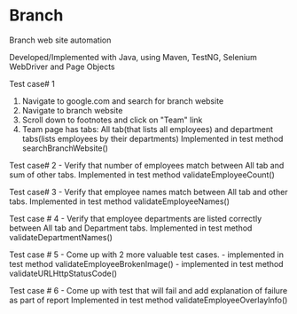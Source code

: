 # Branch
Branch web site automation

Developed/Implemented with Java, using Maven, TestNG, Selenium WebDriver and Page Objects

Test case# 1
1. Navigate to google.com and search for branch website
2. Navigate to branch website
3. Scroll down to footnotes and click on "Team" link
4. Team page has tabs: All tab(that lists all employees) and department tabs(lists employees by
their departments)
Implemented in test method searchBranchWebsite() 

Test case# 2 - Verify that number of employees match between All tab and sum of other tabs.
Implemented in test method validateEmployeeCount() 

Test case# 3 - Verify that employee names match between All tab and other tabs.
Implemented in test method validateEmployeeNames() 

Test case # 4 - Verify that employee departments are listed correctly between All tab and Department tabs.
Implemented in test method validateDepartmentNames() 

Test case # 5 - Come up with 2 more valuable test cases.
    - implemented in test method validateEmployeeBrokenImage()
    - implemented in test method validateURLHttpStatusCode()
    
Test case # 6 - Come up with test that will fail and add explanation of failure as part of report
Implemented in test method validateEmployeeOverlayInfo()
